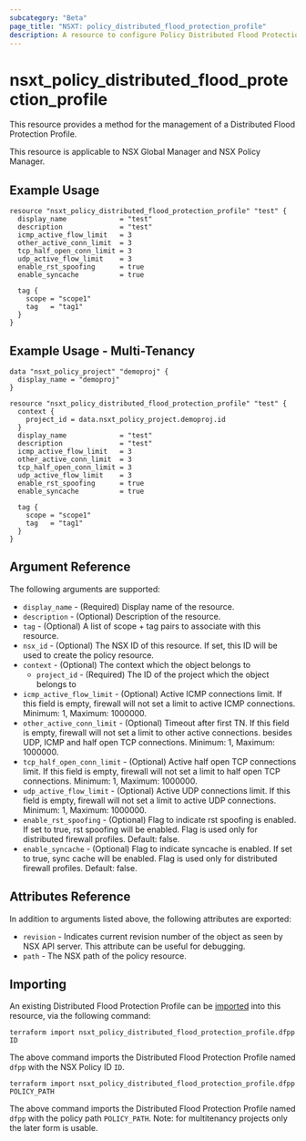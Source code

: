 ```yaml
---
subcategory: "Beta"
page_title: "NSXT: policy_distributed_flood_protection_profile"
description: A resource to configure Policy Distributed Flood Protection Profile on NSX Policy manager.
---
```


# nsxt_policy_distributed_flood_protection_profile

This resource provides a method for the management of a Distributed Flood Protection Profile.

This resource is applicable to NSX Global Manager and NSX Policy Manager.

## Example Usage

```hcl
resource "nsxt_policy_distributed_flood_protection_profile" "test" {
  display_name             = "test"
  description              = "test"
  icmp_active_flow_limit   = 3
  other_active_conn_limit  = 3
  tcp_half_open_conn_limit = 3
  udp_active_flow_limit    = 3
  enable_rst_spoofing      = true
  enable_syncache          = true

  tag {
    scope = "scope1"
    tag   = "tag1"
  }
}
```

## Example Usage - Multi-Tenancy

```hcl
data "nsxt_policy_project" "demoproj" {
  display_name = "demoproj"
}

resource "nsxt_policy_distributed_flood_protection_profile" "test" {
  context {
    project_id = data.nsxt_policy_project.demoproj.id
  }
  display_name             = "test"
  description              = "test"
  icmp_active_flow_limit   = 3
  other_active_conn_limit  = 3
  tcp_half_open_conn_limit = 3
  udp_active_flow_limit    = 3
  enable_rst_spoofing      = true
  enable_syncache          = true

  tag {
    scope = "scope1"
    tag   = "tag1"
  }
}
```

## Argument Reference

The following arguments are supported:

* `display_name` - (Required) Display name of the resource.
* `description` - (Optional) Description of the resource.
* `tag` - (Optional) A list of scope + tag pairs to associate with this resource.
* `nsx_id` - (Optional) The NSX ID of this resource. If set, this ID will be used to create the policy resource.
* `context` - (Optional) The context which the object belongs to
  * `project_id` - (Required) The ID of the project which the object belongs to
* `icmp_active_flow_limit` - (Optional) Active ICMP connections limit. If this field is empty, firewall will not set a limit to active ICMP connections. Minimum: 1, Maximum: 1000000.
* `other_active_conn_limit` - (Optional) Timeout after first TN. If this field is empty, firewall will not set a limit to other active connections. besides UDP, ICMP and half open TCP connections. Minimum: 1, Maximum: 1000000.
* `tcp_half_open_conn_limit` - (Optional) Active half open TCP connections limit. If this field is empty, firewall will not set a limit to half open TCP connections. Minimum: 1, Maximum: 1000000.
* `udp_active_flow_limit` - (Optional) Active UDP connections limit. If this field is empty, firewall will not set a limit to active UDP connections. Minimum: 1, Maximum: 1000000.
* `enable_rst_spoofing` - (Optional) Flag to indicate rst spoofing is enabled. If set to true, rst spoofing will be enabled. Flag is used only for distributed firewall profiles. Default: false.
* `enable_syncache` - (Optional) Flag to indicate syncache is enabled. If set to true, sync cache will be enabled. Flag is used only for distributed firewall profiles. Default: false.

## Attributes Reference

In addition to arguments listed above, the following attributes are exported:

* `revision` - Indicates current revision number of the object as seen by NSX API server. This attribute can be useful for debugging.
* `path` - The NSX path of the policy resource.

## Importing

An existing Distributed Flood Protection Profile can be [imported][docs-import] into this resource, via the following command:

[docs-import]: https://developer.hashicorp.com/terraform/cli/import

```shell
terraform import nsxt_policy_distributed_flood_protection_profile.dfpp ID
```

The above command imports the Distributed Flood Protection Profile named `dfpp` with the NSX Policy ID `ID`.

```shell
terraform import nsxt_policy_distributed_flood_protection_profile.dfpp POLICY_PATH
```

The above command imports the Distributed Flood Protection Profile named `dfpp` with the policy path `POLICY_PATH`.
Note: for multitenancy projects only the later form is usable.
